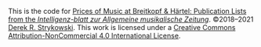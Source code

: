 This is the code for [Prices of Music at Breitkopf & Härtel: Publication Lists from the *Intelligenz-blatt zur Allgemeine musikalische Zeitung*](https://dstrykowski.shinyapps.io/pricesofmusic/). ©2018–2021 [Derek R. Strykowski](https://dstrykowski.com). This work is licensed under a [Creative Commons Attribution-NonCommercial 4.0 International License](http://creativecommons.org/licenses/by-nc/4.0/). 
